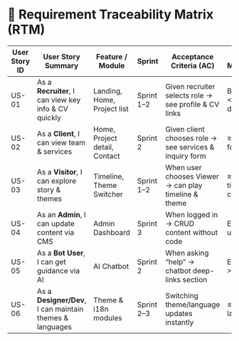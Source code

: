 # 🔗 Requirement Traceability Matrix (RTM)

| User Story ID | User Story Summary | Feature / Module | Sprint | Acceptance Criteria (AC) | KPI / Measurement |
|----------------|-------------------|------------------|---------|--------------------------|-------------------|
| US-01 | As a **Recruiter**, I can view key info & CV quickly | Landing, Home, Project list | Sprint 1–2 | Given recruiter selects role → see profile & CV links | Bounce <30%, CV downloads |
| US-02 | As a **Client**, I can view team & services | Home, Project detail, Contact | Sprint 2 | Given client chooses role → see services & inquiry form | ≥15% contact form submit |
| US-03 | As a **Visitor**, I can explore story & themes | Timeline, Theme Switcher | Sprint 1–2 | When user chooses Viewer → can play timeline & theme | ≥60% timeline completion |
| US-04 | As an **Admin**, I can update content via CMS | Admin Dashboard | Sprint 3 | When logged in → CRUD content without code | Edit <5 min / update |
| US-05 | As a **Bot User**, I can get guidance via AI | AI Chatbot | Sprint 2 | When asking “help” → chatbot deep-links section | Engagement >20% |
| US-06 | As a **Designer/Dev**, I can maintain themes & languages | Theme & i18n modules | Sprint 2–3 | Switching theme/language updates instantly | ≤1s switch latency |

